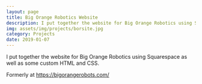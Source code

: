 ```yaml
---
layout: page
title: Big Orange Robotics Website
description: I put together the website for Big Orange Robotics using Squarespace as well as some custom HTML and CSS.
img: assets/img/projects/borsite.jpg
category: Projects
date: 2019-01-07
---
```


I put together the website for Big Orange Robotics using Squarespace as well as some custom HTML and CSS.

Formerly at https://bigorangerobots.com/
